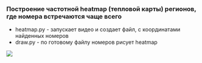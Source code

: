 ### Построение частотной heatmap (тепловой карты) регионов, где номера встречаются чаще всего

- heatmap.py - запускает видео и создает файл, с координатами найденных номеров
- draw.py - по готовому файлу номеров рисует heatmap

![](https://psv4.userapi.com/c856220/u92558681/docs/d12/4e6e8dac6654/test_mini3_20_20.png?extra=KiR5KtkbCjRLisz6i8UJf1spfm4L4I6rb1AGlCld1xOlMPXJCRTjCRisl9ur_l4FY7pAoeTYfHIgjtnY6ouL6_f9-iBRzmazwxgrOgC_-bnVSPxWqV5rChHooCdEIcszKGgv-6F3_wRMGF5xQSkDiQhe)
